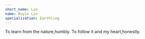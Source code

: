 ```yaml
---
short_name: Lin
name: Ruyin Lin
specialization: Earthling
---
```

To learn from the nature,humbly. 
To follow it and my heart,honestly.
